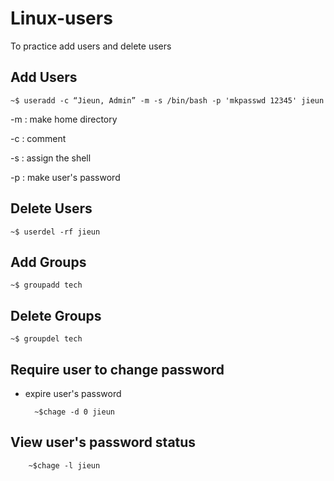 # Linux-users
To practice add users and delete users 

Add Users
-------------


    ~$ useradd -c “Jieun, Admin” -m -s /bin/bash -p 'mkpasswd 12345' jieun

-m : make home directory

-c : comment

-s : assign the shell

-p : make user's password


Delete Users
-----------------


    ~$ userdel -rf jieun
    
    

Add Groups
---------------

    ~$ groupadd tech
    


Delete Groups
---------------

    ~$ groupdel tech
    
    
Require user to change password 
----------------------------------
- expire user's password

   
        ~$chage -d 0 jieun
        
View user's password status 
----------------------------

        ~$chage -l jieun
        
        
    
    
